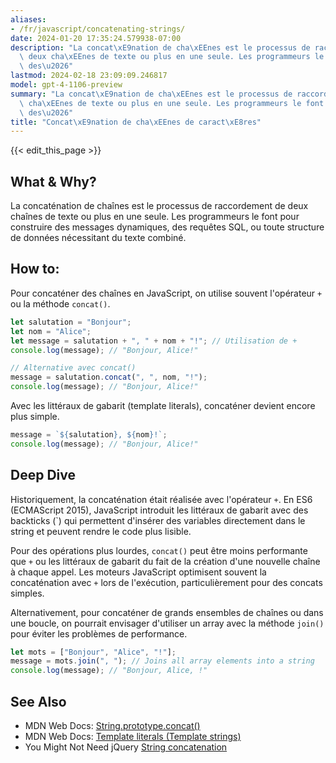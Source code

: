 ```yaml
---
aliases:
- /fr/javascript/concatenating-strings/
date: 2024-01-20 17:35:24.579938-07:00
description: "La concat\xE9nation de cha\xEEnes est le processus de raccordement de\
  \ deux cha\xEEnes de texte ou plus en une seule. Les programmeurs le font pour construire\
  \ des\u2026"
lastmod: 2024-02-18 23:09:09.246817
model: gpt-4-1106-preview
summary: "La concat\xE9nation de cha\xEEnes est le processus de raccordement de deux\
  \ cha\xEEnes de texte ou plus en une seule. Les programmeurs le font pour construire\
  \ des\u2026"
title: "Concat\xE9nation de cha\xEEnes de caract\xE8res"
---
```


{{< edit_this_page >}}

## What & Why?
La concaténation de chaînes est le processus de raccordement de deux chaînes de texte ou plus en une seule. Les programmeurs le font pour construire des messages dynamiques, des requêtes SQL, ou toute structure de données nécessitant du texte combiné.

## How to:
Pour concaténer des chaînes en JavaScript, on utilise souvent l'opérateur `+` ou la méthode `concat()`.

```javascript
let salutation = "Bonjour";
let nom = "Alice";
let message = salutation + ", " + nom + "!"; // Utilisation de +
console.log(message); // "Bonjour, Alice!"

// Alternative avec concat()
message = salutation.concat(", ", nom, "!");
console.log(message); // "Bonjour, Alice!"
```

Avec les littéraux de gabarit (template literals), concaténer devient encore plus simple.

```javascript
message = `${salutation}, ${nom}!`;
console.log(message); // "Bonjour, Alice!"
```

## Deep Dive
Historiquement, la concaténation était réalisée avec l'opérateur `+`. En ES6 (ECMAScript 2015), JavaScript introduit les littéraux de gabarit avec des backticks (\`) qui permettent d'insérer des variables directement dans le string et peuvent rendre le code plus lisible.

Pour des opérations plus lourdes, `concat()` peut être moins performante que `+` ou les littéraux de gabarit du fait de la création d'une nouvelle chaîne à chaque appel. Les moteurs JavaScript optimisent souvent la concaténation avec `+` lors de l'exécution, particulièrement pour des concats simples.

Alternativement, pour concaténer de grands ensembles de chaînes ou dans une boucle, on pourrait envisager d'utiliser un array avec la méthode `join()` pour éviter les problèmes de performance.

```javascript
let mots = ["Bonjour", "Alice", "!"];
message = mots.join(", "); // Joins all array elements into a string
console.log(message); // "Bonjour, Alice, !"
```

## See Also
- MDN Web Docs: [String.prototype.concat()](https://developer.mozilla.org/fr/docs/Web/JavaScript/Reference/Objets_globaux/String/concat)
- MDN Web Docs: [Template literals (Template strings)](https://developer.mozilla.org/fr/docs/Web/JavaScript/Reference/Template_literals)
- You Might Not Need jQuery [String concatenation](http://youmightnotneedjquery.com/#concatenate)

